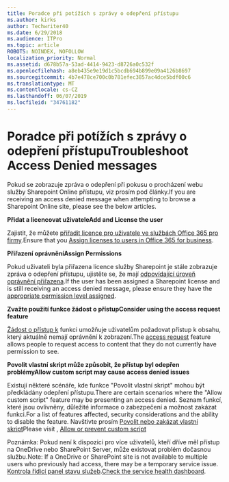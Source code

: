 ```yaml
---
title: Poradce při potížích s zprávy o odepření přístupu
ms.author: kirks
author: Techwriter40
ms.date: 6/29/2018
ms.audience: ITPro
ms.topic: article
ROBOTS: NOINDEX, NOFOLLOW
localization_priority: Normal
ms.assetid: d678b57a-53ad-4414-9423-d8726a0c532f
ms.openlocfilehash: a8eb435e9e19d1c5bcdb694b899e09a4126b8697
ms.sourcegitcommit: 4b7e478ce700c0b781efec3857ac4dce5bdf00c6
ms.translationtype: MT
ms.contentlocale: cs-CZ
ms.lasthandoff: 06/07/2019
ms.locfileid: "34761182"
---
```

# <a name="troubleshoot-access-denied-messages"></a><span data-ttu-id="ffda5-102">Poradce při potížích s zprávy o odepření přístupu</span><span class="sxs-lookup"><span data-stu-id="ffda5-102">Troubleshoot Access Denied messages</span></span>

<span data-ttu-id="ffda5-103">Pokud se zobrazuje zpráva o odepření při pokusu o procházení webu služby Sharepoint Online přístupu, viz prosím pod články.</span><span class="sxs-lookup"><span data-stu-id="ffda5-103">If you are receiving an access denied message when attempting to browse a Sharepoint Online site, please see the below articles.</span></span>

<span data-ttu-id="ffda5-104">**Přidat a licencovat uživatele**</span><span class="sxs-lookup"><span data-stu-id="ffda5-104">**Add and License the user**</span></span>

<span data-ttu-id="ffda5-105">Zajistit, že můžete [přiřadit licence pro uživatele ve službách Office 365 pro firmy](https://docs.microsoft.com/office365/admin/subscriptions-and-billing/assign-licenses-to-users?view=o365-worldwide&amp;tabs=One).</span><span class="sxs-lookup"><span data-stu-id="ffda5-105">Ensure that you [Assign licenses to users in Office 365 for business](https://docs.microsoft.com/office365/admin/subscriptions-and-billing/assign-licenses-to-users?view=o365-worldwide&amp;tabs=One).</span></span>

<span data-ttu-id="ffda5-106">**Přiřazení oprávnění**</span><span class="sxs-lookup"><span data-stu-id="ffda5-106">**Assign Permissions**</span></span>

<span data-ttu-id="ffda5-107">Pokud uživateli byla přiřazena licence služby Sharepoint je stále zobrazuje zpráva o odepření přístupu, ujistěte se, že mají [odpovídající úroveň oprávnění přiřazena](https://docs.microsoft.com/sharepoint/understanding-permission-levels).</span><span class="sxs-lookup"><span data-stu-id="ffda5-107">If the user has been assigned a Sharepoint license and is still receiving an access denied message, please ensure they have the [appropriate permission level assigned](https://docs.microsoft.com/sharepoint/understanding-permission-levels).</span></span>

<span data-ttu-id="ffda5-108">**Zvažte použití funkce žádost o přístup**</span><span class="sxs-lookup"><span data-stu-id="ffda5-108">**Consider using the access request feature**</span></span>

<span data-ttu-id="ffda5-109">[Žádost o přístup k](https://support.office.com/article/Set-up-and-manage-access-requests-94B26E0B-2822-49D4-929A-8455698654B3) funkci umožňuje uživatelům požadovat přístup k obsahu, který aktuálně nemají oprávnění k zobrazení.</span><span class="sxs-lookup"><span data-stu-id="ffda5-109">The [access request](https://support.office.com/article/Set-up-and-manage-access-requests-94B26E0B-2822-49D4-929A-8455698654B3) feature allows people to request access to content that they do not currently have permission to see.</span></span> 

<span data-ttu-id="ffda5-110">**Povolit vlastní skript může způsobit, že přístup byl odepřen problémy**</span><span class="sxs-lookup"><span data-stu-id="ffda5-110">**Allow custom script may cause access denied issues**</span></span>

<span data-ttu-id="ffda5-111">Existují některé scénáře, kde funkce "Povolit vlastní skript" mohou být předkládány odepření přístupu.</span><span class="sxs-lookup"><span data-stu-id="ffda5-111">There are certain scenarios where the "Allow custom script" feature may be presenting an access denied.</span></span> <span data-ttu-id="ffda5-112">Seznam funkcí, které jsou ovlivněny, důležité informace o zabezpečení a možnost zakázat funkci.</span><span class="sxs-lookup"><span data-stu-id="ffda5-112">For a list of features affected, security considerations and the ability to disable the feature.</span></span> <span data-ttu-id="ffda5-113">Navštivte prosím [Povolit nebo zakázat vlastní skript](https://docs.microsoft.com/sharepoint/allow-or-prevent-custom-script)</span><span class="sxs-lookup"><span data-stu-id="ffda5-113">Please visit , [Allow or prevent custom script](https://docs.microsoft.com/sharepoint/allow-or-prevent-custom-script)</span></span>

<span data-ttu-id="ffda5-114">Poznámka: Pokud není k dispozici pro více uživatelů, kteří dříve měl přístup na OneDrive nebo SharePoint Server, může existovat problém dočasnou službu.</span><span class="sxs-lookup"><span data-stu-id="ffda5-114">Note: If a OneDrive or SharePoint site is not available to multiple users who previously had access, there may be a temporary service issue.</span></span> <span data-ttu-id="ffda5-115">[Kontrola řídicí panel stavu služeb](https://portal.office.com/adminportal/home#/servicehealth).</span><span class="sxs-lookup"><span data-stu-id="ffda5-115">[Check the service health dashboard](https://portal.office.com/adminportal/home#/servicehealth).</span></span>


  

